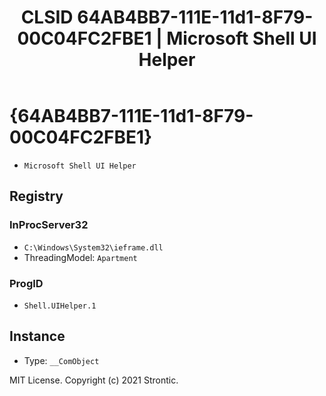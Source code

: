 ﻿---
title: "CLSID 64AB4BB7-111E-11d1-8F79-00C04FC2FBE1 | Microsoft Shell UI Helper"
excerpt: What is COM-Object CLSID 64AB4BB7-111E-11d1-8F79-00C04FC2FBE1?
---

# {64AB4BB7-111E-11d1-8F79-00C04FC2FBE1}

* `Microsoft Shell UI Helper`

## Registry


### InProcServer32

* `C:\Windows\System32\ieframe.dll`
* ThreadingModel: `Apartment`

### ProgID

* `Shell.UIHelper.1`

## Instance

* Type: `__ComObject`

MIT License. Copyright (c) 2021 Strontic.


